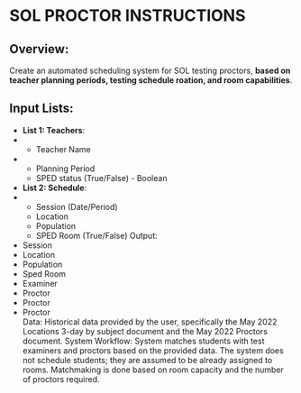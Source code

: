 # SOL PROCTOR INSTRUCTIONS

## Overview:
Create an automated scheduling system for SOL testing proctors, **based on teacher planning periods, testing schedule roation, and room capabilities**.

## Input Lists:
- **List 1: Teachers**:
- -  Teacher Name
- - Planning Period
  - SPED status (True/False) - Boolean
 - **List 2: Schedule**:
 - - Session (Date/Period)
   - Location
   - Population
   - SPED Room (True/False)
Output:
- Session
- Location
- Population
- Sped Room
- Examiner
- Proctor
- Proctor
- Proctor  
Data:
Historical data provided by the user, specifically the May 2022 Locations 3-day by subject document and the May 2022 Proctors document.
System Workflow:
System matches students with test examiners and proctors based on the provided data.
The system does not schedule students; they are assumed to be already assigned to rooms.
Matchmaking is done based on room capacity and the number of proctors required.
